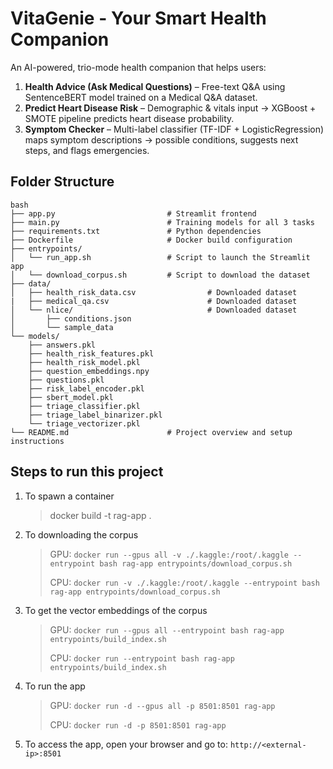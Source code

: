 # VitaGenie - Your Smart Health Companion

An AI-powered, trio-mode health companion that helps users:

1. **Health Advice (Ask Medical Questions)**
   – Free-text Q&A using SentenceBERT model trained on a Medical Q&A dataset.  
2. **Predict Heart Disease Risk**
   – Demographic & vitals input → XGBoost + SMOTE pipeline predicts heart disease probability.  
3. **Symptom Checker**
   – Multi-label classifier (TF-IDF + LogisticRegression) maps symptom descriptions → possible conditions, suggests next steps, and flags emergencies.

## Folder Structure

```
bash
├── app.py                         # Streamlit frontend
├── main.py                        # Training models for all 3 tasks
├── requirements.txt               # Python dependencies
├── Dockerfile                     # Docker build configuration
├── entrypoints/
│   └── run_app.sh                 # Script to launch the Streamlit app
│   └── download_corpus.sh         # Script to download the dataset
├── data/
│   ├── health_risk_data.csv                # Downloaded dataset
|   ├── medical_qa.csv                      # Downloaded dataset
│   └── nlice/                              # Downloaded dataset
│       ├── conditions.json        
│       └── sample_data          
└── models/
    ├── answers.pkl
    ├── health_risk_features.pkl
    ├── health_risk_model.pkl
    ├── question_embeddings.npy
    ├── questions.pkl
    ├── risk_label_encoder.pkl
    ├── sbert_model.pkl
    ├── triage_classifier.pkl
    ├── triage_label_binarizer.pkl
    └── triage_vectorizer.pkl
└── README.md                      # Project overview and setup instructions
```

## Steps to run this project

1. To spawn a container
   > docker build -t rag-app .

2. To downloading the corpus
   > GPU: `docker run --gpus all -v ./.kaggle:/root/.kaggle --entrypoint bash rag-app entrypoints/download_corpus.sh`
   >
   > CPU: `docker run -v ./.kaggle:/root/.kaggle --entrypoint bash rag-app entrypoints/download_corpus.sh`

3. To get the vector embeddings of the corpus
   > GPU: `docker run --gpus all --entrypoint bash rag-app entrypoints/build_index.sh`
   >
   > CPU: `docker run --entrypoint bash rag-app entrypoints/build_index.sh`

4. To run the app
   > GPU: `docker run -d --gpus all -p 8501:8501 rag-app`
   >
   > CPU: `docker run -d -p 8501:8501 rag-app`

5. To access the app, open your browser and go to: `http://<external-ip>:8501`




